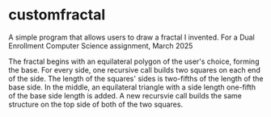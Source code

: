 # customfractal
A simple program that allows users to draw a fractal I invented. For a Dual Enrollment Computer Science assignment, March 2025

The fractal begins with an equilateral polygon of the user's choice, forming the base. For every side, one recursive call builds two squares on each end of the side. The length of the squares' sides is two-fifths of the length of the base side. In the middle, an equilateral triangle with a side length one-fifth of the base side length is added. A new recursvie call builds the same structure on the top side of both of the two squares.
